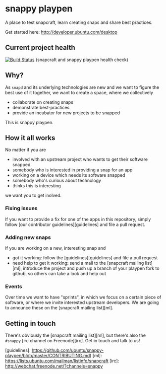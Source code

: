 # snappy playpen

A place to test snapcraft, learn creating snaps and share best practices.

Get started here: http://developer.ubuntu.com/desktop

## Current project health
[![Build Status](https://api.travis-ci.org/ubuntu/snappy-playpen.svg?branch=master)](https://travis-ci.org/ubuntu/snappy-playpen) (snapcraft and snappy playpen health check)

## Why?

As `snapd` and its underlying technologies are new and we want to figure the
best use of it together, we want to create a space, where we collectively

 - collaborate on creating snaps
 - demonstrate best-practices
 - provide an incubator for new projects to be snapped

This is snappy playpen.


## How it all works

No matter if you are

 - involved with an upstream project who wants to get their software snapped
 - somebody who is interested in providing a snap for an app
 - working on a device which needs its software snapped
 - somebody who's curious about technology
 - thinks this is interesting

we want you to get inolved.

### Fixing issues

If you want to provide a fix for one of the apps in this repository, simply
follow [our contributor guidelines][guidelines] and file a pull request.

### Adding new snaps

If you are working on a new, interesting snap and

 - got it working: follow the [guidelines][guidelines] and file a pull request
 - need help to get it working: send a mail to the
   [snapcraft mailing list][ml], introduce the project and push up a branch
   of your playpen fork to github, so others can take a look and help out

### Events

Over time we want to have "sprints", in which we focus on a certain piece of
software, or where we invite interested upstream developers. We are going to
announce these on the [snapcraft mailing list][ml].


## Getting in touch

There's obviously the [snapcraft mailing list][ml], but there's also the
`#snappy` [irc channel on Freenode][irc]. Get in touch and talk to us!

[guidelines]: https://github.com/ubuntu/snappy-playpen/blob/master/CONTRIBUTING.md)
[ml]: https://lists.ubuntu.com/mailman/listinfo/snapcraft
[irc]: http://webchat.freenode.net/?channels=snappy
